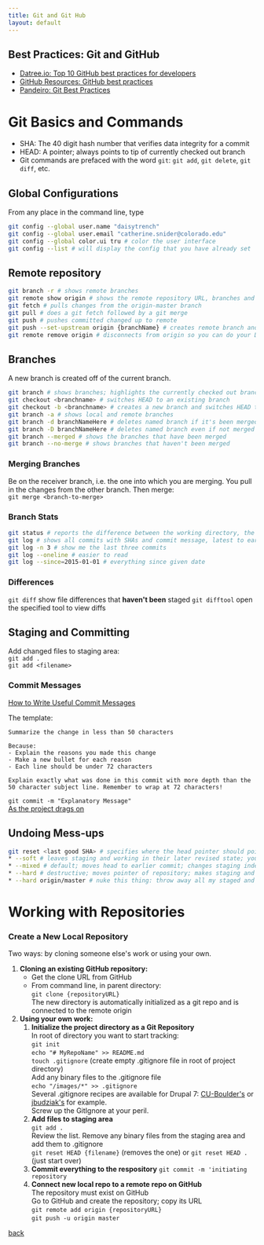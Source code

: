 ```yaml
---
title: Git and Git Hub
layout: default
---
```


## Best Practices: Git and GitHub

* [Datree.io: Top 10 GitHub best practices for developers](https://datree.io/github-best-practices/)
* [GitHub Resources: GitHub best practices](https://resources.github.com/videos/github-best-practices/)
* [Pandeiro: Git Best Practices](https://gist.github.com/pandeiro/1552496)

# Git Basics and Commands

* SHA: The 40 digit hash number that verifies data integrity for a commit<br />
* HEAD: A pointer; always points to tip of currently checked out branch<br />
* Git commands are prefaced with the word `git`: `git add`, `git delete`, `git diff`, etc.

## Global Configurations

From any place in the command line, type

```sh
git config --global user.name "daisytrench"
git config --global user.email "catherine.snider@colorado.edu"
git config --global color.ui tru # color the user interface
git config --list # will display the config that you have already set
```

## Remote repository

```sh
git branch -r # shows remote branches
git remote show origin # shows the remote repository URL, branches and other info
git fetch # pulls changes from the origin-master branch
git pull # does a git fetch followed by a git merge
git push # pushes committed changed up to remote
git push --set-upstream origin {branchName} # creates remote branch and pushes to it
git remote remove origin # disconnects from origin so you can do your Drupal lessons w/o messing up Express
```

## Branches

A new branch is created off of the current branch.<br />
```sh
git branch # shows branches; highlights the currently checked out branch
git checkout <branchname> # switches HEAD to an existing branch
git checkout -b <branchname> # creates a new branch and switches HEAD to it at the same time
git branch -a # shows local and remote branches
git branch -d branchNameHere # deletes named branch if it's been merged
git branch -D branchNameHere # deletes named branch even if not merged
git branch --merged # shows the branches that have been merged
git branch --no-merge # shows branches that haven't been merged
```

### Merging Branches
Be on the receiver branch, i.e. the one into which you are merging.  You pull in the changes from the other branch. Then merge: <br />
`git merge <branch-to-merge>`

### Branch Stats
```sh
git status # reports the difference between the working directory, the staging index and the repository
git log # shows all commits with SHAs and commit message, latest to earliest
git log -n 3 # show me the last three commits
git log --oneline # easier to read
git log --since=2015-01-01 # everything since given date
```

### Differences
`git diff` show file differences that **haven't been** staged
`git difftool` open the specified tool to view diffs

## Staging and Committing
Add changed files to staging area:<br />
`git add .`<br />
`git add <filename>`<br />

### Commit Messages
[How to Write Useful Commit Messages](https://dev.to/jacobherrington/how-to-write-useful-commit-messages-my-commit-message-template-20n9)

The template: <br />
```
Summarize the change in less than 50 characters

Because:
- Explain the reasons you made this change
- Make a new bullet for each reason
- Each line should be under 72 characters

Explain exactly what was done in this commit with more depth than the
50 character subject line. Remember to wrap at 72 characters!

```

`git commit -m "Explanatory Message"` <br />
[As the project drags on](https://xkcd.com/1296/)

## Undoing Mess-ups
```sh
git reset <last good SHA> # specifies where the head pointer should point. Very powerful and can undo a bunch of work that maybe you didn't mean to.
* --soft # leaves staging and working in their later revised state; you'll need to do a merge. The git repository will be reset to an earlier version. Do a Git Diff to see the difference.
* --mixed # default; moves head to earlier commit; changes staging index to match repository; does not change working directory. We have not lost any work. Do a Git Diff to see the difference.
* --hard # destructive; moves pointer of repository; makes staging and working directory match repository. You'll lose all work since the last commit. Sometimes you want that.
* --hard origin/master # nuke this thing: throw away all my staged and unstaged changes, forget everything on my current local branch and make it exactly the same as origin/master
```
# Working with Repositories

### Create a New Local Repository

Two ways: by cloning someone else's work or using your own.

1. **Cloning an existing GitHub repository:** <br />
   * Get the clone URL from GitHub <br />
   * From command line, in parent directory: <br />
     `git clone {repositoryURL}` <br />
     The new directory is automatically initialized as a git repo and is connected to the remote origin <br />
1. **Using your own work:** <br />
   1. **Initialize the project directory as a Git Repository** <br />
      In root of directory you want to start tracking: <br />
      `git init` <br />
      `echo "# MyRepoName" >> README.md` <br />
      `touch .gitignore` (create empty .gitignore file in root of project directory) <br />
      Add any binary files to the .gitignore file <br />
      `echo "/images/*" >> .gitignore` <br />
      Several .gitignore recipes are available for Drupal 7: [CU-Boulder's](https://github.com/CuBoulder/drupal-7.x/blob/7.x/.gitignore) or [jbudziak's](https://gist.github.com/jbudziak/4216850) for example. <br />
      Screw up the GitIgnore at your peril.
   1. **Add files to staging area** <br />
      `git add .` <br />
      Review the list. Remove any binary files from the staging area and add them to .gitignore <br />
      `git reset HEAD {filename}` (removes the one) or `git reset HEAD .` (just start over)
   1. **Commit everything to the respository**
      `git commit -m 'initiating repository`
   1. **Connect new local repo to a remote repo on GitHub** <br />
      The repository must exist on GitHub <br />
      Go to GitHub and create the repository; copy its URL <br />
      `git remote add origin {repositoryURL}` <br />
      `git push -u origin master`


[back](./)
